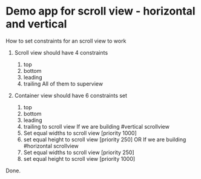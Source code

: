 #  Demo app for scroll view - horizontal and vertical

How to set constraints for an scroll view to work

1. Scroll view should have 4 constraints
    1. top
    2. bottom
    3. leading
    4. trailing
All of them to superview 

2. Container view should have 6 constraints set
    1. top
    2. bottom
    3. leading
    4. trailing
to scroll view
    If we are building  #vertical scrollview
    5. Set equal widths to scroll view [priority 1000]
    6. set equal height to scroll view [priority 250]
    OR
    If we are building  #horizontal scrollview
    5. Set equal widths to scroll view [priority 250]
    6. set equal height to scroll view [priority 1000]


Done.
